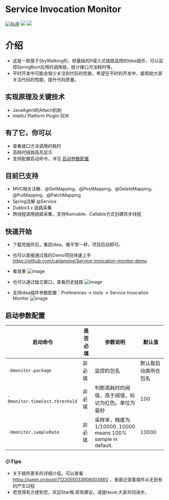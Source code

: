 # Service Invocation Monitor

[![AUR](https://img.shields.io/badge/license-Apache%20License%202.0-blue.svg)](https://github.com/caijianying/Service-invocation-monitor/blob/main/LICENSE)
[![](https://img.shields.io/badge/Author-小白菜-orange.svg)](https://caijianying.github.io)
[![](https://img.shields.io/badge/version-V20240228-brightgreen.svg)](https://github.com/caijianying/Service-invocation-monitor)

# 介绍
* 这是一款基于SkyWalking的，轻量级的0侵入式链路监控的Idea插件，可以监控SpringBoot应用的调用链，统计接口方法耗时等。
* 平时开发中可能会很少关注到代码的性能，希望在平时的开发中，能帮助大家关注代码的性能，提升代码质量。

## 实现原理及关键技术
* JavaAgent的Attach机制
* IntelliJ Platform Plugin SDK

## 有了它，你可以
* 查看接口方法调用的耗时
* 高耗时链路高亮显示
* 支持配置启动命令，详见 [启动参数配置](https://github.com/caijianying/Service-invocation-monitor/blob/main/README.md#%E5%90%AF%E5%8A%A8%E5%8F%82%E6%95%B0%E9%85%8D%E7%BD%AE)

## 目前已支持
* MVC相关注解，@GetMapping、@PostMapping、@DeleteMapping、@PutMapping、@PatchMapping
* Spring注解 @Service
* Dubbo3.x 链路采集
* 跨线程调用链路采集，支持Runnable、Callable方式创建异步线程

## 快速开始
* 下载完插件后，重启Idea。像平常一样，项目启动即可。
* 也可以直接通过我的Demo项目快速上手 https://github.com/caijianying/Service-invocation-monitor-demo
* 看效果
 ![image](https://user-images.githubusercontent.com/25894814/211231932-563ad434-b436-4601-88ca-ed9848b92de4.png)
* 也可以通过独立窗口，查看历史链路
![image](https://user-images.githubusercontent.com/25894814/218969055-78695962-a2ae-4965-a345-5f51b41066f8.png)

* 支持idea插件参数配置：Preferences -> tools -> Service Invocation Monitor
![image](https://user-images.githubusercontent.com/25894814/218968373-4b34863f-854f-4a39-b6cd-8b0c5e397aa3.jpg)


## 启动参数配置
|  启动命令   |  是否必填  |参数说明  | 默认值  |
|  ----  | ----  | ----  | ----  |
| `-Dmonitor.package`  | 非必填 | 监控的包名 | 默认取启动类所在包名 |
| `-Dmonitor.timeCost.threshold` | 非必填 | 判断高耗时的阀值，高于阀值，标记为红色。单位为毫秒 | 100 |
| `-Dmonitor.sampleRate` | 非必填 | 采样率，精度为1/10000. 10000 means 100% sample in default. | 10000 |


### 小Tips
* 关于插件更多的详细介绍，可以查看 https://juejin.cn/post/7122055033906003981/ ，里面记录着插件从无到有的产生过程 
* 若觉得有方便到您，欢迎Star哦.若有建议，请提Issue.大家共同进步。
